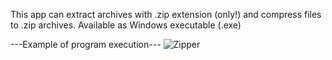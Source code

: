 This app can extract archives with .zip extension (only!) and compress files to .zip archives. Available as Windows executable (.exe)

---Example of program execution---
![Zipper](https://github.com/wizard-taras/Zipper/assets/88335604/34aa1a9e-298b-46b6-8e99-024bd6c6d4fb)
